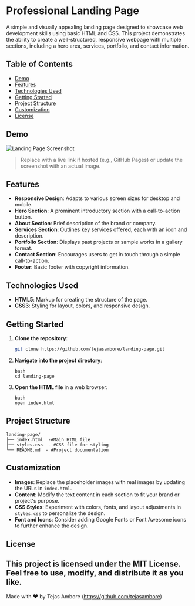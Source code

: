 # Professional Landing Page
A simple and visually appealing landing page designed to showcase web development skills using basic HTML and CSS. This project demonstrates the ability to create a well-structured, responsive webpage with multiple sections, including a hero area, services, portfolio, and contact information.

## Table of Contents
- [Demo](#demo)
- [Features](#features)
- [Technologies Used](#technologies-used)
- [Getting Started](#getting-started)
- [Project Structure](#project-structure)
- [Customization](#customization)
- [License](#license)

## Demo
![Landing Page Screenshot](https://via.placeholder.com/800x400)

> Replace with a live link if hosted (e.g., GitHub Pages) or update the screenshot with an actual image.

## Features
- **Responsive Design**: Adapts to various screen sizes for desktop and mobile.
- **Hero Section**: A prominent introductory section with a call-to-action button.
- **About Section**: Brief description of the brand or company.
- **Services Section**: Outlines key services offered, each with an icon and description.
- **Portfolio Section**: Displays past projects or sample works in a gallery format.
- **Contact Section**: Encourages users to get in touch through a simple call-to-action.
- **Footer**: Basic footer with copyright information.

## Technologies Used
- **HTML5**: Markup for creating the structure of the page.
- **CSS3**: Styling for layout, colors, and responsive design.

## Getting Started
1. **Clone the repository**:
    ```bash
    git clone https://github.com/tejasambore/landing-page.git
    ```

2. **Navigate into the project directory**:
    ```
    bash
    cd landing-page
    ```

3. **Open the HTML file** in a web browser:
    ```
    bash
    open index.html
    ```

## Project Structure
```
landing-page/ 
├── index.html  -#Main HTML file 
├── styles.css  - #CSS file for styling 
└── README.md  - #Project documentation
```


## Customization
- **Images**: Replace the placeholder images with real images by updating the URLs in `index.html`.
- **Content**: Modify the text content in each section to fit your brand or project's purpose.
- **CSS Styles**: Experiment with colors, fonts, and layout adjustments in `styles.css` to personalize the design.
- **Font and Icons**: Consider adding Google Fonts or Font Awesome icons to further enhance the design.

## License
This project is licensed under the MIT License. Feel free to use, modify, and distribute it as you like.
---

Made with ❤️ by Tejas Ambore (https://github.com/tejasambore)
